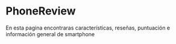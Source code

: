 # PhoneReview
En esta pagina encontraras características, reseñas, puntuación e información general de smartphone 
